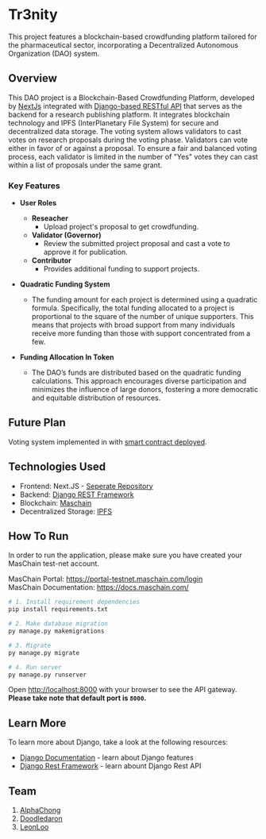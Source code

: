 # Tr3nity
This project features a blockchain-based crowdfunding platform tailored for the pharmaceutical sector, incorporating a Decentralized Autonomous Organization (DAO) system.

## Overview
This DAO project is a Blockchain-Based Crowdfunding Platform, developed by [NextJs](https://github.com/leonnloo/tr3nity-web) integrated with [Django-based RESTful API](https://github.com/alpha031117/tr3nity_backend) that serves as the backend for a research publishing platform. It integrates blockchain technology and IPFS (InterPlanetary File System) for secure and decentralized data storage. The voting system allows validators to cast votes on research proposals during the voting phase. Validators can vote either in favor of or against a proposal. To ensure a fair and balanced voting process, each validator is limited in the number of "Yes" votes they can cast within a list of proposals under the same grant.



### Key Features
- **User Roles**
  - **Reseacher**
    - Upload project's proposal to get crowdfunding.
  - **Validator (Governor)**
      - Review the submitted project proposal and cast a vote to approve it for publication.
  - **Contributor**
      - Provides additional funding to support projects.

- **Quadratic Funding System**
  - The funding amount for each project is determined using a quadratic formula. Specifically, the total funding allocated to a project is proportional to the square of the number of unique supporters. This means that projects with broad support from many individuals receive more funding than those with support concentrated from a few.

- **Funding Allocation In Token**
  - The DAO’s funds are distributed based on the quadratic funding calculations. This approach encourages diverse participation and minimizes the influence of large donors, fostering a more democratic and equitable distribution of resources.

## Future Plan
Voting system implemented in with [smart contract deployed](https://github.com/leonnloo/tr3nity-smart-contracts).

## Technologies Used
- Frontend: Next.JS - [Seperate Repository](https://github.com/leonnloo/tr3nity-web)
- Backend: [Django REST Framework](https://www.django-rest-framework.org/)
- Blockchain: [Maschain]([https://docs.maschain.com/](https://www.maschain.com/))
- Decentralized Storage: [IPFS](https://ipfs.tech/)

## How To Run
In order to run the application, please make sure you have created your MasChain test-net account.<br />

MasChain Portal: https://portal-testnet.maschain.com/login<br />
MasChain Documentation: https://docs.maschain.com/

```bash
# 1. Install requirement dependencies
pip install requirements.txt

# 2. Make database migration
py manage.py makemigrations

# 3. Migrate
py manage.py migrate

# 4. Run server
py manage.py runserver
```
Open [http://localhost:8000](http://localhost:8000) with your browser to see the API gateway.
**Please take note that default port is ``8000``.**

## Learn More

To learn more about Django, take a look at the following resources:
- [Django Documentation](https://www.djangoproject.com/) - learn about Django features
- [Django Rest Framework](https://www.django-rest-framework.org/) - learn abount Django Rest API

## Team
1. [AlphaChong](https://github.com/alpha031117)
2. [Doodledaron](https://github.com/doodledaron)
3. [LeonLoo](https://github.com/leonnloo)
